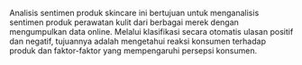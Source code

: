 Analisis sentimen produk skincare ini bertujuan untuk menganalisis sentimen produk perawatan kulit dari berbagai merek dengan mengumpulkan data online. Melalui klasifikasi secara otomatis ulasan positif dan negatif, tujuannya adalah mengetahui reaksi konsumen terhadap produk dan faktor-faktor yang mempengaruhi persepsi konsumen.
